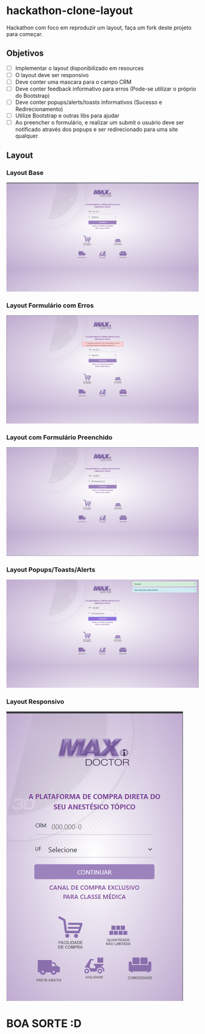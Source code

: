 # hackathon-clone-layout
Hackathon com foco em reproduzir um layout, faça um fork deste projeto para começar.


## Objetivos
- [ ] Implementar o layout disponibilizado em resources
- [ ] O layout deve ser responsivo
- [ ] Deve conter uma mascara para o campo CRM
- [ ] Deve conter feedback informativo para erros (Pode-se utilizar o próprio do Bootstrap)
- [ ] Deve conter popups/alerts/toasts informativos (Sucesso e Redirecionamento)
- [ ] Utilize Bootstrap e outras libs para ajudar
- [ ] Ao preencher o formulário, e realizar um submit o usuário deve ser notificado através dos popups e ser redirecionado para uma site qualquer.

## Layout

### Layout Base
![Layout Base](resources/layout-base.png)

### Layout Formulário com Erros
![Layout Formulário com Erros](resources/layout-error.png)

### Layout com Formulário Preenchido
![Layout com Formulário Preenchido](resources/layout-preenchido.png)

### Layout Popups/Toasts/Alerts
![Layout Popups/Toasts/Alerts](resources/layout-popups.png)

### Layout Responsivo
![Layout Responsivo](resources/layout-responsivo.png)



# BOA SORTE :D